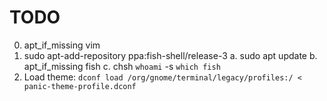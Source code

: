 # TODO

0. apt_if_missing vim
1. sudo apt-add-repository ppa:fish-shell/release-3
  a. sudo apt update
  b. apt_if_missing fish
  c. chsh `whoami` -s `which fish`
2. Load theme: `dconf load /org/gnome/terminal/legacy/profiles:/ < panic-theme-profile.dconf`

